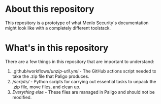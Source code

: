 # About this repository
This repository is a prototype of what Menlo Security's documentation might look like with a completely different toolstack. 

# What's in this repository
There are a few things in this repository that are important to understand:

1. .github/workflows/*unzip-util.yml* - The GitHub actions script needed to take the .zip file that Paligo produces.
2. */scripts/* - Python scripts for carrying out essential tasks to unpack the .zip file, move files, and clean up.
3. *Everything else* - These files are managed in Paligo and should not be modified.
